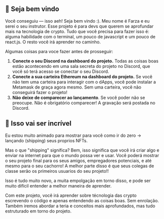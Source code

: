 👋 Seja bem vindo
-------------------

Você conseguiu — isso aeh! Seja bem vindo :). Meu nome é Farza e eu serei o seu instrutor. Esse projeto é para devs que querem se aprofundar mais na tecnologia de crypto. Tudo que você precisa para fazer isso é: alguma habilidade com o terminal, um pouco de javascript e um pouco de react.js. O resto você irá aprender no caminho. 

Algumas coisas para voce fazer antes de prosseguir:

1. **Conecte o seu Discord na dashboard do projeto.** Todas as coisas boas estão acontecendo em uma sala secreta do projeto no Discord, que você só terá acesso se conectar o seu Discord.
2. **Conecte a sua carteira Ethereum na dashboard do projeto.** Se você não tem uma carteira para interagir com o dApps, você pode instalar a Metamask de graça agora mesmo. Sem uma carteira, você não conseguirá fazer o projeto!
3. **Não deixe de comparecer ao lançamento**. Se você poder não se preocupe. Não é obrigatório comparecer! A gravação será postada no Discord. 

🚀 Isso vai ser incrível
-------------------

Eu estou muito animado para mostrar para você como ir do zero -> lançando (shipping) seus proprios NFTs.

Mas o que "shipping" significa? Bem, isso significa que você irá criar algo e enviar na internet para que o mundo possa ver e usar. Você poderá mostrar o seu projeto final para os seus amigos, empregadores potenciais, e até mesmo para o seu cachorro! A melhor parte disso é que seus colegas de classe serão os primeiros usuarios do seu projeto!!

Isso é tudo muito novo, a muita empolgação em torno disso, e pode ser muito difícil entender a melhor maneira de aprender.

Com este projeto, você irá aprender sobre técnologia das crypto escrevendo o código e apenas entendendo as coisas boas. Sem enrolação. Também iremos abordar a teria e conceitos mais aprofundados, mas tudo estruturado em torno do projeto.

